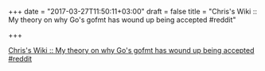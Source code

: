 +++
date = "2017-03-27T11:50:11+03:00"
draft = false
title = "Chris's Wiki :: My theory on why Go's gofmt has wound up being accepted  #reddit"

+++

<p><a href="https://t.co/XQM6KIjPlO">Chris's Wiki :: My theory on why Go's gofmt has wound up being accepted  #reddit</a></p>
